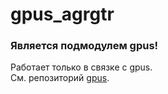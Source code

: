 # gpus_agrgtr

<h3> Является подмодулем gpus! </h3>
Работает только в связке с gpus. <br>
См. репозиторий <a href="https://github.com/GPUStore/gpus">gpus</a>.
